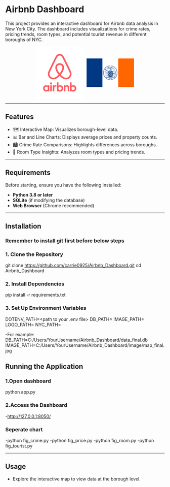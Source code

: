 # Airbnb Dashboard

This project provides an interactive dashboard for Airbnb data analysis in New York City. The dashboard includes visualizations for crime rates, pricing trends, room types, and potential tourist revenue in different boroughs of NYC.

<div style="display: flex; align-items: center; justify-content: center; gap: 10px;">
  <img src="image/airbnb_logo.png" alt="Airbnb Logo" width="150">
  <img src="image/Flag_of_New_York_City.png" alt="NYC Flag" width="150">
</div>

---

## Features

- 🗺️ Interactive Map: Visualizes borough-level data.
- 📊 Bar and Line Charts: Displays average prices and property counts.
- 🏙️ Crime Rate Comparisons: Highlights differences across boroughs.
- 🏡 Room Type Insights: Analyzes room types and pricing trends.

---

## Requirements

Before starting, ensure you have the following installed:

- **Python 3.8 or later**
- **SQLite** (if modifying the database)
- **Web Browser** (Chrome recommended)

---

## Installation

### Remember to install git first before below steps

### 1. Clone the Repository

git clone https://github.com/carrie0925/Airbnb_Dashboard.git
cd Airbnb_Dashboard

### 2. Install Dependencies

pip install -r requirements.txt

### 3. Set Up Environment Variables

DOTENV_PATH=<path to your .env file>
DB_PATH=<path to your database file>
IMAGE_PATH=<path to your image files>
LOGO_PATH=<path to your logo image file>
NYC_PATH=<path to your NYC image file>

-For example:
DB_PATH=C:/Users/YourUsername/Airbnb_Dashboard/data_final.db
IMAGE_PATH=C:/Users/YourUsername/Airbnb_Dashboard/image/map_final.jpg

## Running the Application

### 1.Open dashboard

python app.py

### 2.Access the Dashboard

-http://127.0.0.1:8050/

### Seperate chart

-python fig_crime.py
-python fig_price.py
-python fig_room.py
-python fig_tourist.py

---

## Usage

- Explore the interactive map to view data at the borough level.
